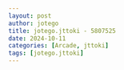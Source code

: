 ```yaml
---
layout: post
author: jotego
title: jotego.jttoki - 5807525
date: 2024-10-11
categories: [Arcade, jttoki]
tags: [jotego.jttoki]
---
```


